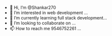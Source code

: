- 👋 Hi, I’m @Shankar270
- 👀 I’m interested in web development ...
- 🌱 I’m currently learning full stack development...
- 💞️ I’m looking to collaborate on ...
- 📫 How to reach me 9546752261 ...

<!---
Shankar270/Shankar270 is a ✨ special ✨ repository because its `README.md` (this file) appears on your GitHub profile.
You can click the Preview link to take a look at your changes.
--->
